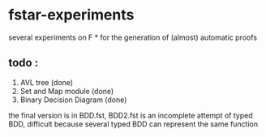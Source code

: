 # fstar-experiments
several experiments on F * for the generation of (almost) automatic proofs

## todo : 
1. AVL tree (done)
2. Set and Map module (done)
3. Binary Decision Diagram (done)

the final version is in BDD.fst, BDD2.fst is an incomplete attempt of typed BDD, difficult because several typed BDD can represent the same function
